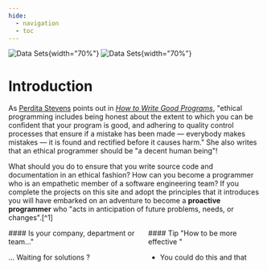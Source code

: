 ```yaml
---
hide:
  - navigation
  - toc
---
```


![Data Sets](/img/main/ready-to-research.svg#only-light){width="70%"}
![Data Sets](/img/main/ready-to-research-inverted.svg#only-dark){width="70%"}

# Introduction

As [Perdita Stevens](https://www.stevens-bradfield.com/~perdita/) points out in
[*How to Write Good
Programs*](https://www.cambridge.org/gb/academic/subjects/computer-science/computing-general-interest/how-write-good-programs-guide-students),
"ethical programming includes being honest about the extent to which you can be
confident that your program is good, and adhering to quality control processes
that ensure if a mistake has been made &mdash; everybody makes mistakes &mdash;
it is found and rectified before it causes harm." She also writes that an
ethical programmer should be "a decent human being"!

What should you do to ensure that you write source code and documentation in an
ethical fashion? How can you become a programmer who is an empathetic member of
a software engineering team? If you complete the projects on this site and adopt
the principles that it introduces you will have embarked on an adventure to
become a **proactive programmer** who "acts in anticipation of future problems,
needs, or changes".[^1]

<section markdown="1" style="display: flex;">

<div class="my-block" markdown="1">
#### Is your company, department or team..."

... Waiting for solutions ?
</div>

<div class="my-block" markdown="1">
#### Tip "How to be more effective "

* You could do this and that
</div>

</section>
